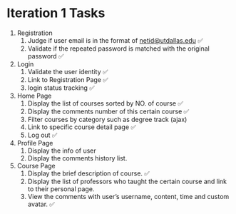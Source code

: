 # Iteration 1 Tasks
1. Registration
	1. Judge if user email is in the format of netid@utdallas.edu   ✅
	2. Validate if the repeated password is matched with the original password     ✅
2. Login
	1. Validate the user identity   ✅
	2. Link to Registration Page   ✅
	3. login status tracking    ✅
3. Home Page
	1. Display the list of courses sorted by NO. of course	   ✅ 
	2. Display the comments number of this certain course   ✅
	3. Filter courses by category such as degree track  (ajax)
	4. Link to specific course detail page     ✅
	5. Log out    ✅
4. Profile Page
	1. Display the info of user
	2. Display the comments history list.
5. Course Page
	1. Display the brief description of course.     ✅
	2. Display the list of professors who taught the certain course and link to their personal page.
	3. View the comments with user’s username, content, time and custom avatar.     ✅ 
	

	
	
